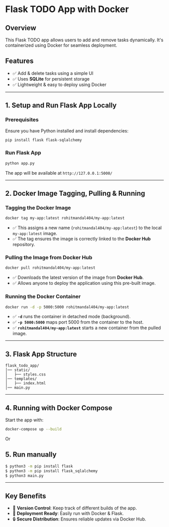 # Flask TODO App with Docker

## Overview
This Flask TODO app allows users to add and remove tasks dynamically. It's containerized using Docker for seamless deployment.

## Features
- ✅ Add & delete tasks using a simple UI
- ✅ Uses **SQLite** for persistent storage
- ✅ Lightweight & easy to deploy using Docker

---

## 1. Setup and Run Flask App Locally
### **Prerequisites**
Ensure you have Python installed and install dependencies:
```sh
pip install flask flask-sqlalchemy
```
### **Run Flask App**
```sh
python app.py
```
The app will be available at `http://127.0.0.1:5000/`

---

## 2. Docker Image Tagging, Pulling & Running

### **Tagging the Docker Image**
```sh
docker tag my-app:latest rohitmandal404/my-app:latest
```
- ✅ This assigns a new name (`rohitmandal404/my-app:latest`) to the local `my-app:latest` image.
- ✅ The tag ensures the image is correctly linked to the **Docker Hub** repository.

### **Pulling the Image from Docker Hub**
```sh
docker pull rohitmandal404/my-app:latest
```
- ✅ Downloads the latest version of the image from **Docker Hub**.
- ✅ Allows anyone to deploy the application using this pre-built image.

### **Running the Docker Container**
```sh
docker run -d -p 5000:5000 rohitmandal404/my-app:latest
```
- ✅ **`-d`** runs the container in detached mode (background).
- ✅ **`-p 5000:5000`** maps port 5000 from the container to the host.
- ✅ **`rohitmandal404/my-app:latest`** starts a new container from the pulled image.

---

## 3. Flask App Structure
```
flask_todo_app/
│── static/
│   ├── styles.css
│── templates/
│   ├── index.html
│── main.py
```

---

## 4. Running with Docker Compose
Start the app with:
```sh
docker-compose up --build
```
Or

## 5. Run manually

```sh
$ python3 -m pip install flask
$ python3 -m pip install flask_sqlalchemy
$ python3 main.py 
```
---

## Key Benefits
- 🔄 **Version Control**: Keep track of different builds of the app.
- 🚀 **Deployment Ready**: Easily run with Docker & Flask.
- 🔒 **Secure Distribution**: Ensures reliable updates via Docker Hub.

